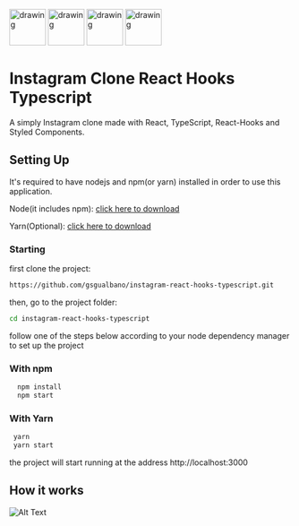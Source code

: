<p align="left">
  <img src="https://cdn4.iconfinder.com/data/icons/logos-3/600/React.js_logo-512.png" alt="drawing" width="65"/>
  <img src="https://raw.githubusercontent.com/remojansen/logo.ts/master/ts.png" alt="drawing" width="65" height="65"/>
  <img src="https://cdn-images-1.medium.com/max/2600/1*-Ijet6kVJqGgul6adezDLQ.png" alt="drawing" height="65"/>
  <img src="https://www.styled-components.com/static/atom.png" alt="drawing" width="65" height="65"/>
</p>

# Instagram Clone React Hooks Typescript

A simply Instagram clone made with React, TypeScript, React-Hooks and Styled Components.

## Setting Up

It's required to have nodejs and npm(or yarn) installed in order to use this application.

Node(it includes npm): [click here to download](https://nodejs.org/en/download/)

Yarn(Optional): [click here to download](https://yarnpkg.com/lang/en/docs/install/)

### Starting

first clone the project:

```bash
https://github.com/gsgualbano/instagram-react-hooks-typescript.git
```

then, go to the project folder:

```bash
cd instagram-react-hooks-typescript
```

follow one of the steps below according to your node dependency manager to set up the project

### With npm

```bash
  npm install
  npm start
```

### With Yarn

```bash
 yarn
 yarn start
```

the project will start running at the address http://localhost:3000

## How it works

![Alt Text](https://media.giphy.com/media/L05EUFMWb7zvM0eMj7/giphy.gif)
